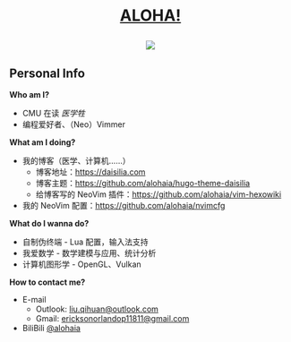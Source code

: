 <h1 align="center"><a href='https://zh.wikipedia.org/wiki/Aloha'>ALOHA!</a></p>

<div align="center">
<img src="https://github-readme-stats.vercel.app/api?username=alohaia&show_icons=true&count_private=true&hide_border=true&locale=cn&bg_color=2D333B&text_color=CDD9E5">
</div>

## Personal Info

**Who am I?**
    
- CMU 在读 *医学牲*
- 编程爱好者、（Neo）Vimmer

**What am I doing?**

- 我的博客（医学、计算机……）
    - 博客地址：https://daisilia.com
    - 博客主题：https://github.com/alohaia/hugo-theme-daisilia
    - 给博客写的 NeoVim 插件：https://github.com/alohaia/vim-hexowiki
- 我的 NeoVim 配置：https://github.com/alohaia/nvimcfg

**What do I wanna do?**

- 自制伪终端 - Lua 配置，输入法支持
- 我爱数学 - 数学建模与应用、统计分析
- 计算机图形学 - OpenGL、Vulkan

**How to contact me?**

- E-mail
    - Outlook: [liu.qihuan@outlook.com](mailto:liu.qihuan@outlook.com)
    - Gmail: [ericksonorlandop11811@gmail.com](mailto:ericksonorlandop11811@gmail.com)
- BiliBili [@alohaia](https://space.bilibili.com/437854288)
